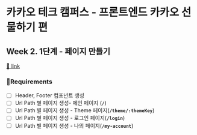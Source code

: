 # 카카오 테크 캠퍼스 - 프론트엔드 카카오 선물하기 편

## Week 2. 1단계 - 페이지 만들기

[🔗 link](https://edu.nextstep.camp/s/hazAC9xa/ls/QzV1ncxk)


### 📝Requirements

- [ ]  Header, Footer 컴포넌트 생성
- [ ]  Url Path 별 페이지 생성- 메인 페이지 (**`/`**)
- [ ]  Url Path 별 페이지 생성 - Theme 페이지(**`/theme/:themeKey`**)
- [ ]  Url Path 별 페이지 생성 - 로그인 페이지(**`/login`**)
- [ ]  Url Path 별 페이지 생성 - 나의 페이지(**`/my-account`**)
